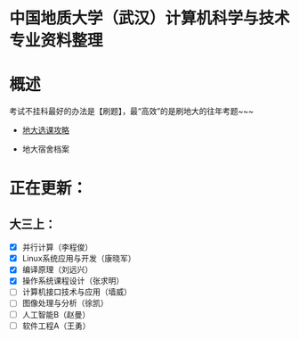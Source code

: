 # 中国地质大学（武汉）计算机科学与技术专业资料整理

# 概述

考试不挂科最好的办法是【刷题】，最“高效”的是刷地大的往年考题~~~

- [地大选课攻略](./Documents/地大选课攻略.md)

- 地大宿舍档案

# 正在更新：

## 大三上：

- [x] 并行计算（李程俊）
- [x] Linux系统应用与开发（康晓军）
- [x] 编译原理（刘远兴）
- [x] 操作系统课程设计（张求明）
- [ ] 计算机接口技术与应用（墙威）
- [ ] 图像处理与分析（徐凯）
- [ ] 人工智能B（赵曼）
- [ ] 软件工程A（王勇）